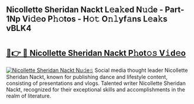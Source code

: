 ## Nicollette Sheridan Nackt L𝚎a𝚔ed N𝚞𝚍e - Part-1Np Vi𝚍𝚎o P𝚑𝚘tos - H𝚘𝚝 O𝚗𝚕yf𝚊ns L𝚎a𝚔s vBLK4

# <h2><a href="http://kf4o0y2.oniu.top/?m=Nicollette+Sheridan+Nackt">🔗👉 🔴 Nicollette Sheridan Nackt P𝚑ot𝚘𝚜 V𝚒d𝚎o</a></h2>

[![Nicollette Sheridan Nackt Nu𝚍e𝚜](https://i.imgur.com/0qMVB7G.gif)](http://kf4o0y2.oniu.top/?m=Nicollette+Sheridan+Nackt)
Social media thought leader Nicollette Sheridan Nackt, known for publishing dance and lifestyle content, consisting of presentations and vlogs. Talented writer Nicollette Sheridan Nackt, recognized for their exceptional skills and accomplishments in the realm of literature.  
